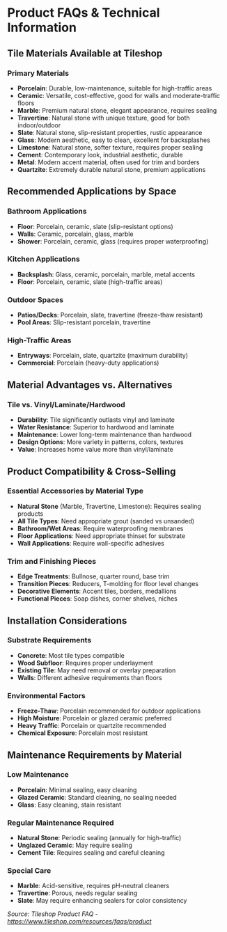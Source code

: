 # Product FAQs & Technical Information

## Tile Materials Available at Tileshop

### Primary Materials
- **Porcelain**: Durable, low-maintenance, suitable for high-traffic areas
- **Ceramic**: Versatile, cost-effective, good for walls and moderate-traffic floors
- **Marble**: Premium natural stone, elegant appearance, requires sealing
- **Travertine**: Natural stone with unique texture, good for both indoor/outdoor
- **Slate**: Natural stone, slip-resistant properties, rustic appearance
- **Glass**: Modern aesthetic, easy to clean, excellent for backsplashes
- **Limestone**: Natural stone, softer texture, requires proper sealing
- **Cement**: Contemporary look, industrial aesthetic, durable
- **Metal**: Modern accent material, often used for trim and borders
- **Quartzite**: Extremely durable natural stone, premium applications

## Recommended Applications by Space

### Bathroom Applications
- **Floor**: Porcelain, ceramic, slate (slip-resistant options)
- **Walls**: Ceramic, porcelain, glass, marble
- **Shower**: Porcelain, ceramic, glass (requires proper waterproofing)

### Kitchen Applications
- **Backsplash**: Glass, ceramic, porcelain, marble, metal accents
- **Floor**: Porcelain, ceramic, slate (high-traffic areas)

### Outdoor Spaces
- **Patios/Decks**: Porcelain, slate, travertine (freeze-thaw resistant)
- **Pool Areas**: Slip-resistant porcelain, travertine

### High-Traffic Areas
- **Entryways**: Porcelain, slate, quartzite (maximum durability)
- **Commercial**: Porcelain (heavy-duty applications)

## Material Advantages vs. Alternatives

### Tile vs. Vinyl/Laminate/Hardwood
- **Durability**: Tile significantly outlasts vinyl and laminate
- **Water Resistance**: Superior to hardwood and laminate
- **Maintenance**: Lower long-term maintenance than hardwood
- **Design Options**: More variety in patterns, colors, textures
- **Value**: Increases home value more than vinyl/laminate

## Product Compatibility & Cross-Selling

### Essential Accessories by Material Type
- **Natural Stone** (Marble, Travertine, Limestone): Requires sealing products
- **All Tile Types**: Need appropriate grout (sanded vs unsanded)
- **Bathroom/Wet Areas**: Require waterproofing membranes
- **Floor Applications**: Need appropriate thinset for substrate
- **Wall Applications**: Require wall-specific adhesives

### Trim and Finishing Pieces
- **Edge Treatments**: Bullnose, quarter round, base trim
- **Transition Pieces**: Reducers, T-molding for floor level changes
- **Decorative Elements**: Accent tiles, borders, medallions
- **Functional Pieces**: Soap dishes, corner shelves, niches

## Installation Considerations

### Substrate Requirements
- **Concrete**: Most tile types compatible
- **Wood Subfloor**: Requires proper underlayment
- **Existing Tile**: May need removal or overlay preparation
- **Walls**: Different adhesive requirements than floors

### Environmental Factors
- **Freeze-Thaw**: Porcelain recommended for outdoor applications
- **High Moisture**: Porcelain or glazed ceramic preferred
- **Heavy Traffic**: Porcelain or quartzite recommended
- **Chemical Exposure**: Porcelain most resistant

## Maintenance Requirements by Material

### Low Maintenance
- **Porcelain**: Minimal sealing, easy cleaning
- **Glazed Ceramic**: Standard cleaning, no sealing needed
- **Glass**: Easy cleaning, stain resistant

### Regular Maintenance Required
- **Natural Stone**: Periodic sealing (annually for high-traffic)
- **Unglazed Ceramic**: May require sealing
- **Cement Tile**: Requires sealing and careful cleaning

### Special Care
- **Marble**: Acid-sensitive, requires pH-neutral cleaners
- **Travertine**: Porous, needs regular sealing
- **Slate**: May require enhancing sealers for color consistency

*Source: Tileshop Product FAQ - https://www.tileshop.com/resources/faqs/product*